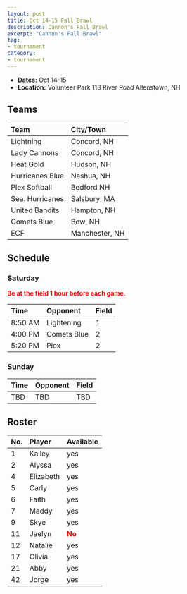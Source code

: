 ```yaml
---
layout: post
title: Oct 14-15 Fall Brawl
description: Cannon's Fall Brawl
excerpt: "Cannon's Fall Brawl"
tag:
- tournament
category:
- tournament
---
```

* **Dates:** Oct 14-15
* **Location:**
Volunteer Park
118 River Road
Allenstown, NH

## Teams

|Team                        |City/Town        |
|:---------------------------|:----------------|
|Lightning                   | Concord, NH     |
|Lady Cannons	               | Concord, NH     | 
| Heat Gold	                 | Hudson, NH      |
|Hurricanes Blue             | Nashua, NH      |	 
|Plex Softball               | Bedford	NH     | 
|Sea. Hurricanes	           | Salsbury, MA    |
|United Bandits              | Hampton, NH     |
|Comets Blue                 | Bow, NH         |
|ECF                         | Manchester, NH  |

## Schedule

### Saturday

**<span style="color:red">Be at the field 1 hour before each game.</span>**

| Time | Opponent | Field |
|:---|:---|:---|
| 8:50 AM | Lightening  | 1 |
| 4:00 PM | Comets Blue | 2 |
| 5:20 PM | Plex        | 2 |

### Sunday

| Time | Opponent | Field |
|:---|:---|:---|
| TBD | TBD | TBD |

## Roster

|No.|Player|Available|
|:---|:---------|:---|
|1   |Kailey    |yes|
|2   |Alyssa    |yes|
|4   |Elizabeth |yes|
|5   |Carly     |yes|
|6   |Faith     |yes|
|7   |Maddy     |yes|
|9   |Skye      |yes|
|11  |Jaelyn    |<span style="color:red">**No**</span>|
|12  |Natalie   |yes|
|17  |Olivia    |yes|
|21  |Abby      |yes|
|42  |Jorge     |yes|
